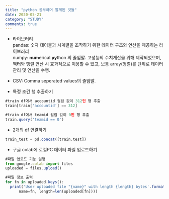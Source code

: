```yaml
---
title: "python 공부하며 알게된 것들"
date: 2020-05-21
category: "STUDY"
comments: true
---
```


* 라이브러리  
pandas: 숫자 테이블과 시계열을 조작하기 위한 데이터 구조와 연산을 제공하는 라이브러리  
numpy: **num**erical **py**thon 의 줄임말. 고성능의 수치계산을 위해 제작되었으며, 벡터와 행렬 연산 시 효과적으로 이용할 수 있고, 보통 array(행렬)를 단위로 데이터 관리 및 연산을 수행.  


* CSV: Comma seperated values의 줄임말.  


* 특정 조건 행 추출하기 
```javascript
#train df에서 accountid 컬럼 값이 312인 행 추출  
train[train['accountid'] == 312]  
```
```javascript
#train df에서 teamid 컬럼 값이 0인 행 추출
train.query('teamid == 0')
```

* 2개의 df 연결하기
```javascript
train_test = pd.concat([train,test])
```

* 구글 colab에 로컬PC 데이터 파일 업로드하기   
```javascript
#파일 업로드 기능 실행
from google.colab import files
uploaded = files.upload()

#파일 정보 출력
for fn in uploaded.keys():
  print('User uploaded file "{name}" with length {length} bytes'.format(
      name=fn, length=len(uploaded[fn])))
```
